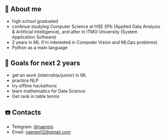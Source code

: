 ## 👀 About me 
- high school graduated 
- continue studying Computer Science at HSE SPb (Applied Data Analysis & Artificial Intelligence), and after in ITMO University (System Application Software)
- 2 years in ML (I'm interested in Computer Vision and MLOps problems) 
- Python as a main language 

## 🎯 Goals for next 2 years 
- get an work (internship/junior) in ML
- practice NLP
- try offline hackathons
- learn mathematics for Data Science
- Get rank in table tennis

## ☎️ Contacts 
- Telegram: [@naereni](https://t.me/naereni)
- Email: naereni12@gmail.com
